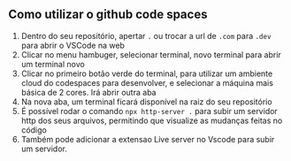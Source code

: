 ## Como utilizar o github code spaces

1. Dentro do seu repositório, apertar `.` ou trocar a url de `.com` para `.dev` para abrir o VSCode na web
2. Clicar no menu hambuger, selecionar terminal, novo terminal para abrir um terminal novo
3. Clicar no primeiro botão verde do terminal, para utilizar um ambiente cloud do codespaces para desenvolver, e selecionar a máquina mais básica de 2 cores. Irá abrir outra aba
4. Na nova aba, um terminal ficará disponível na raiz do seu repositório
5. É possível rodar o comando `npx http-server .` para subir um servidor http dos seus arquivos, permitindo que visualize as mudanças feitas no código
6. Também pode adicionar a extensao Live server no Vscode para subir um servidor.
